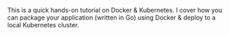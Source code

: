 This is a quick hands-on tutorial on Docker & Kubernetes. I cover how you can package your application (written in Go) using Docker & deploy to a local Kubernetes cluster.